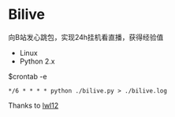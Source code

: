 Bilive
======

向B站发心跳包，实现24h挂机看直播，获得经验值

* Linux
* Python 2.x

$crontab -e

`
*/6 * * * * python ./bilive.py > ./bilive.log
`

Thanks to [lwl12](https://blog.lwl12.com/)
